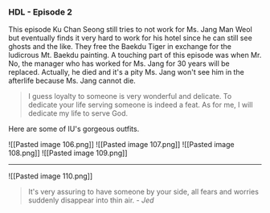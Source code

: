 ### HDL - Episode 2

This episode Ku Chan Seong still tries to not work for Ms. Jang Man Weol but eventually finds it very hard to work for his hotel since he can still see ghosts and the like. They free the Baekdu Tiger in exchange for the ludicrous Mt. Baekdu painting. A touching part of this episode was when Mr. No, the manager who has worked for Ms. Jang for 30 years will be replaced. Actually, he died and it's a pity Ms. Jang won't see him in the afterlife because Ms. Jang cannot die.

>I guess loyalty to someone is very wonderful and delicate. To dedicate your life serving someone is indeed a feat. As for me, I will dedicate my life to serve God.


Here are some of IU's gorgeous outfits.

 ![[Pasted image 106.png]]
 ![[Pasted image 107.png]]
 ![[Pasted image 108.png]]
 ![[Pasted image 109.png]]
 
 ---
 
 ![[Pasted image 110.png]]
 >It's very assuring to have someone by your side, all fears and worries suddenly disappear into thin air. - *Jed*